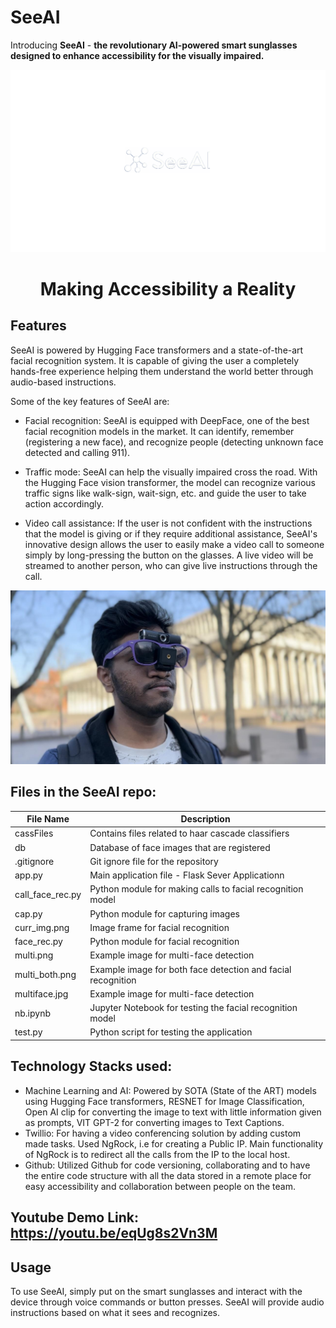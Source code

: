 # SeeAI

Introducing **SeeAI** - **the revolutionary AI-powered smart sunglasses designed to enhance accessibility for the visually impaired.**

![SeeAI Demo](SeeAI.png)
<h1 align="center"> Making Accessibility a Reality </h1>


## Features

SeeAI is powered by Hugging Face transformers and a state-of-the-art facial recognition system. It is capable of giving the user a completely hands-free experience helping them understand the world better through audio-based instructions. 

Some of the key features of SeeAI are:

- Facial recognition: SeeAI is equipped with DeepFace, one of the best facial recognition models in the market. It can identify, remember (registering a new face), and recognize people (detecting unknown face detected and calling 911).

- Traffic mode: SeeAI can help the visually impaired cross the road. With the Hugging Face vision transformer, the model can recognize various traffic signs like walk-sign, wait-sign, etc. and guide the user to take action accordingly.

- Video call assistance: If the user is not confident with the instructions that the model is giving or if they require additional assistance, SeeAI's innovative design allows the user to easily make a video call to someone simply by long-pressing the button on the glasses. A live video will be streamed to another person, who can give live instructions through the call.

![Demo](product_images/6.png)

## Files in the SeeAI repo:

| File Name        | Description           |
| ----------------|-----------------------|
| cassFiles        | Contains files related to haar cascade classifiers |
| db               | Database of face images that are registered |
| .gitignore       | Git ignore file for the repository |
| app.py           | Main application file - Flask Sever Applicationn |
| call_face_rec.py | Python module for making calls to facial recognition model |
| cap.py           | Python module for capturing images |
| curr_img.png     | Image frame for facial recognition |
| face_rec.py      | Python module for facial recognition |
| multi.png        | Example image for multi-face detection |
| multi_both.png   | Example image for both face detection and facial recognition |
| multiface.jpg    | Example image for multi-face detection |
| nb.ipynb         | Jupyter Notebook for testing the facial recognition model |
| test.py          | Python script for testing the application |

## Technology Stacks used:

- Machine Learning and AI: Powered by SOTA (State of the ART) models using Hugging Face transformers, RESNET for Image Classification, Open AI clip for converting the image to text with little information given as prompts, VIT GPT-2 for converting images to Text Captions. 
- Twillio: For having a video conferencing solution by adding custom made tasks. Used NgRock, i.e for creating a Public IP. Main functionality of NgRock is to redirect all the calls from the IP to the local host.
- Github: Utilized Github for code versioning, collaborating and to have the entire code structure with all the data stored in a remote place for easy accessibility and collaboration between people on the team.

## **Youtube Demo Link:** https://youtu.be/eqUg8s2Vn3M


## Usage

To use SeeAI, simply put on the smart sunglasses and interact with the device through voice commands or button presses. SeeAI will provide audio instructions based on what it sees and recognizes.


